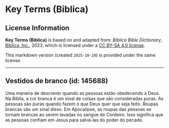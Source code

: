# Key Terms (Biblica)

## License Information

**Key Terms (Biblica)** is based on and adapted from: _Biblica Bible Dictionary_, [Biblica, Inc.](https://www.biblica.com/), 2023, which is licensed under a [CC BY-SA 4.0 license](https://creativecommons.org/licenses/by-sa/4.0/legalcode.en).

This markdown version (created `2025-10-20`) is provided under the same license.



--------------------------------

## Vestidos de branco (id: 145688)

Uma maneira de descrever quando as pessoas estão obedecendo a Deus. Na Bíblia, a cor branca é um sinal de coisas que são consideradas puras. As pessoas são puras quando fazem o que Deus quer que seja feito. Roupas brancas são um sinal disso. Em Apocalipse, as roupas das pessoas se tornam brancas ao serem lavadas no sangue do Cordeiro. Isso significa que as pessoas confiam em Jesus para salvá\-las do poder do pecado.


